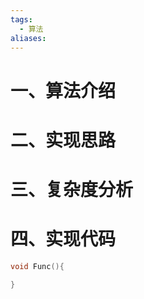 ```yaml
---
tags:
  - 算法
aliases:
---
```


# 一、算法介绍


# 二、实现思路



# 三、复杂度分析


# 四、实现代码

```c++
void Func(){

}

```

